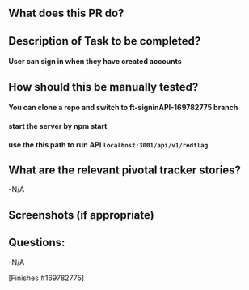 ## What does this PR do?
#### 
#### 
#### 

## Description of Task to be completed?
#### User can sign in when they have created accounts 

## How should this be manually tested?
#### You can clone a repo and switch to **ft-signinAPI-169782775** branch
#### start the server by **npm start**
#### use the this path to run API  `localhost:3001/api/v1/redflag` 

## What are the relevant pivotal tracker stories?
-N/A
## Screenshots (if appropriate)

## Questions:
-N/A

[Finishes #169782775]